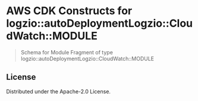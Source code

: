 # AWS CDK Constructs for logzio::autoDeploymentLogzio::CloudWatch::MODULE

> Schema for Module Fragment of type logzio::autoDeploymentLogzio::CloudWatch::MODULE


## License

Distributed under the Apache-2.0 License.
